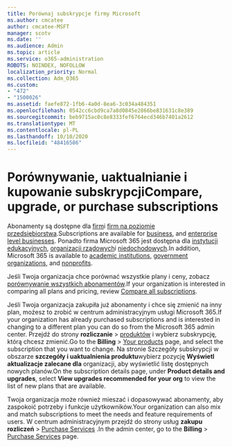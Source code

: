 ```yaml
---
title: Porównaj subskrypcje firmy Microsoft
ms.author: cmcatee
author: cmcatee-MSFT
manager: scotv
ms.date: ''
ms.audience: Admin
ms.topic: article
ms.service: o365-administration
ROBOTS: NOINDEX, NOFOLLOW
localization_priority: Normal
ms.collection: Adm_O365
ms.custom:
- "472"
- "1500026"
ms.assetid: faefe872-1fb6-4a0d-8ea6-3c034a484351
ms.openlocfilehash: 0542cc6cbd9ca7a8d0845e2866be831631c8e389
ms.sourcegitcommit: beb9715ac0c8e8333fef6764ecd346b7401a2612
ms.translationtype: MT
ms.contentlocale: pl-PL
ms.lasthandoff: 10/10/2020
ms.locfileid: "48416586"
---
```

# <a name="compare-upgrade-or-purchase-subscriptions"></a><span data-ttu-id="3403a-102">Porównywanie, uaktualnianie i kupowanie subskrypcji</span><span class="sxs-lookup"><span data-stu-id="3403a-102">Compare, upgrade, or purchase subscriptions</span></span>
  
<span data-ttu-id="3403a-103">Abonamenty są dostępne dla [firm](https://www.microsoft.com/microsoft-365/business/compare-all-microsoft-365-business-products?tab=2&rtc=1)i [firm na poziomie przedsiębiorstwa](https://www.microsoft.com/microsoft-365/enterprise/compare-office-365-plans?rtc=1).</span><span class="sxs-lookup"><span data-stu-id="3403a-103">Subscriptions are available for [business](https://www.microsoft.com/microsoft-365/business/compare-all-microsoft-365-business-products?tab=2&rtc=1), and [enterprise level businesses](https://www.microsoft.com/microsoft-365/enterprise/compare-office-365-plans?rtc=1).</span></span> <span data-ttu-id="3403a-104">Ponadto firma Microsoft 365 jest dostępna dla [instytucji edukacyjnych](https://www.microsoft.com/microsoft-365/academic/compare-office-365-education-plans?rtc=1&activetab=tab%3aprimaryr1), [organizacji rządowych](https://www.microsoft.com/microsoft-365/government/compare-office-365-government-plans?rtc=1)i [niedochodowych](https://www.microsoft.com/microsoft-365/nonprofit/office-365-nonprofit-plans-and-pricing?&rtc=1&activetab=tab%3aprimaryr1).</span><span class="sxs-lookup"><span data-stu-id="3403a-104">In addition, Microsoft 365 is available to [academic institutions](https://www.microsoft.com/microsoft-365/academic/compare-office-365-education-plans?rtc=1&activetab=tab%3aprimaryr1), [government organizations](https://www.microsoft.com/microsoft-365/government/compare-office-365-government-plans?rtc=1), and [nonprofits](https://www.microsoft.com/microsoft-365/nonprofit/office-365-nonprofit-plans-and-pricing?&rtc=1&activetab=tab%3aprimaryr1).</span></span>
  
<span data-ttu-id="3403a-105">Jeśli Twoja organizacja chce porównać wszystkie plany i ceny, zobacz [porównywanie wszystkich abonamentów](https://www.microsoft.com/microsoft-365/enterprise/compare-office-365-plans?rtc=1).</span><span class="sxs-lookup"><span data-stu-id="3403a-105">If your organization is interested in comparing all plans and pricing, review [Compare all subscriptions](https://www.microsoft.com/microsoft-365/enterprise/compare-office-365-plans?rtc=1).</span></span>
  
<span data-ttu-id="3403a-106">Jeśli Twoja organizacja zakupiła już abonamenty i chce się zmienić na inny plan, możesz to zrobić w centrum administracyjnym usługi Microsoft 365.</span><span class="sxs-lookup"><span data-stu-id="3403a-106">If your organization has already purchased subscriptions and is interested in changing to a different plan you can do so from the Microsoft 365 admin center.</span></span> <span data-ttu-id="3403a-107">Przejdź do strony **rozliczanie** \> [produktów](https://go.microsoft.com/fwlink/p/?linkid=842054) i wybierz subskrypcję, którą chcesz zmienić.</span><span class="sxs-lookup"><span data-stu-id="3403a-107">Go to the **Billing** \> [Your products](https://go.microsoft.com/fwlink/p/?linkid=842054) page, and select the subscription that you want to change.</span></span> <span data-ttu-id="3403a-108">Na stronie Szczegóły subskrypcji w obszarze **szczegóły i uaktualnienia produktu**wybierz pozycję **Wyświetl aktualizacje zalecane dla** organizacji, aby wyświetlić listę dostępnych nowych planów.</span><span class="sxs-lookup"><span data-stu-id="3403a-108">On the subscription details page, under **Product details and upgrades**, select **View upgrades recommended for your org** to view the list of new plans that are available.</span></span>
  
<span data-ttu-id="3403a-109">Twoja organizacja może również mieszać i dopasowywać abonamenty, aby zaspokoić potrzeby i funkcje użytkowników.</span><span class="sxs-lookup"><span data-stu-id="3403a-109">Your organization can also mix and match subscriptions to meet the needs and feature requirements of users.</span></span> <span data-ttu-id="3403a-110">W centrum administracyjnym przejdź do strony usług **zakupu rozliczeń** \> [Purchase Services](https://go.microsoft.com/fwlink/p/?linkid=868433) .</span><span class="sxs-lookup"><span data-stu-id="3403a-110">In the admin center, go to the **Billing** \> [Purchase Services](https://go.microsoft.com/fwlink/p/?linkid=868433) page.</span></span> 